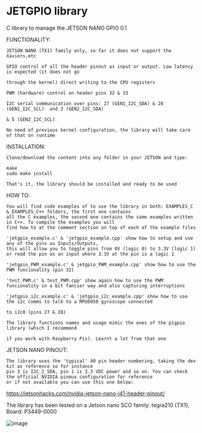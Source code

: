 # JETGPIO library

C library to manage the JETSON NANO GPIO 0.1

FUNCTIONALITY:

    JETSON NANO (TX1) family only, so far it does not support the Xaviers,etc
  
    GPIO control of all the header pinout as input or output. Low latency is expected (it does not go 
    
    through the kernel) direct writing to the CPU registers
    
    PWM (hardware) control on header pins 32 & 33
    
    I2C serial communication over pins: 27 (GEN1_I2C_SDA) & 28 (GEN1_I2C_SCL)  and 3 (GEN2_I2C_SDA) 
    
    & 5 (GEN2_I2C_SCL)
  
    No need of previous kernel configuration, the library will take care of that on runtime
  
  
 INSTALLATION:
 
    Clone/download the content into any folder in your JETSON and type:
  
    make                                                     
    sudo make install                                             
  
    That's it, the library should be installed and ready to be used
  
 HOW TO:
 
    You will find code examples of to use the library in both: EXAMPLES_C & EXAMPLES_C++ folders, the first one contains 
    all the C examples, the second one contains the same examples written in C++. To compile the examples you will
    find how to at the comment section on top of each of the example files
    
    'jetgpio_example.c' & 'jetgpio_example.cpp' show how to setup and use any of the pins as Inputs/Outputs,
    this will allow you to toggle pins from 0V (logic 0) to 3.3V (logic 1) or read the pin as an input where 3.3V at the pin is a logic 1
    
    'jetgpio_PWM_example.c' & jetgpio_PWM_example.cpp' show how to use the PWM funcionality (pin 32)
    
    'test_PWM.c' & test_PWM.cpp' show again how to use the PWM funcionality in a bit fancier way and also capturing interruptions
    
    'jetgpio_i2c_example.c' & 'jetgpio_i2c_example.cpp' show how to use the i2c comms to talk to a MPU6050 gyroscope connected 
    
    to i2c0 (pins 27 & 28)
    
    The library functions names and usage mimic the ones of the pigpio library (which I recommend 
    
    if you work with Raspberry Pis). Learnt a lot from that one
    
 JETSON NANO PINOUT:
 
    The library uses the 'typical' 40 pin header numbering, taking the dev kit as reference so for instance 
    pin 3 is I2C_2_SDA, pin 1 is 3.3 VDC power and so on. You can check the official NVIDIA pinmux configuration for reference 
    or if not available you can use this one below:

   https://jetsonhacks.com/nvidia-jetson-nano-j41-header-pinout/

The library has been tested on a Jetson nano SCO family: tegra210 (TX1), Board: P3449-0000


![image](https://user-images.githubusercontent.com/47650457/164944765-998ca31c-d72c-4d2b-8cbc-7bea594ce8d5.png)









